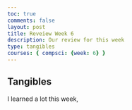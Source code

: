 ```yaml
---
toc: true
comments: false
layout: post
title: Reveiew Week 6
description: Our review for this week
type: tangibles
courses: { compsci: {week: 6} }
---
```


## Tangibles

I learned a lot this week,